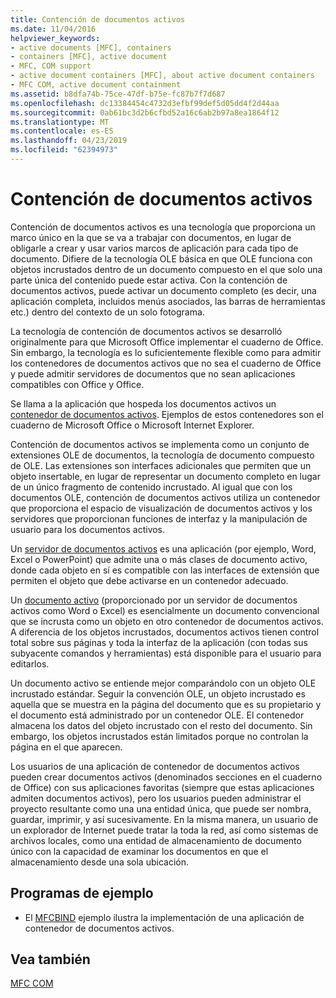 ```yaml
---
title: Contención de documentos activos
ms.date: 11/04/2016
helpviewer_keywords:
- active documents [MFC], containers
- containers [MFC], active document
- MFC, COM support
- active document containers [MFC], about active document containers
- MFC COM, active document containment
ms.assetid: b8dfa74b-75ce-47df-b75e-fc87b7f7d687
ms.openlocfilehash: dc13384454c4732d3efbf99def5d05dd4f2d44aa
ms.sourcegitcommit: 0ab61bc3d2b6cfbd52a16c6ab2b97a8ea1864f12
ms.translationtype: MT
ms.contentlocale: es-ES
ms.lasthandoff: 04/23/2019
ms.locfileid: "62394973"
---
```

# <a name="active-document-containment"></a>Contención de documentos activos

Contención de documentos activos es una tecnología que proporciona un marco único en la que se va a trabajar con documentos, en lugar de obligarle a crear y usar varios marcos de aplicación para cada tipo de documento. Difiere de la tecnología OLE básica en que OLE funciona con objetos incrustados dentro de un documento compuesto en el que solo una parte única del contenido puede estar activa. Con la contención de documentos activos, puede activar un documento completo (es decir, una aplicación completa, incluidos menús asociados, las barras de herramientas etc.) dentro del contexto de un solo fotograma.

La tecnología de contención de documentos activos se desarrolló originalmente para que Microsoft Office implementar el cuaderno de Office. Sin embargo, la tecnología es lo suficientemente flexible como para admitir los contenedores de documentos activos que no sea el cuaderno de Office y puede admitir servidores de documentos que no sean aplicaciones compatibles con Office y Office.

Se llama a la aplicación que hospeda los documentos activos un [contenedor de documentos activos](../mfc/active-document-containers.md). Ejemplos de estos contenedores son el cuaderno de Microsoft Office o Microsoft Internet Explorer.

Contención de documentos activos se implementa como un conjunto de extensiones OLE de documentos, la tecnología de documento compuesto de OLE. Las extensiones son interfaces adicionales que permiten que un objeto insertable, en lugar de representar un documento completo en lugar de un único fragmento de contenido incrustado. Al igual que con los documentos OLE, contención de documentos activos utiliza un contenedor que proporciona el espacio de visualización de documentos activos y los servidores que proporcionan funciones de interfaz y la manipulación de usuario para los documentos activos.

Un [servidor de documentos activos](../mfc/active-document-servers.md) es una aplicación (por ejemplo, Word, Excel o PowerPoint) que admite una o más clases de documento activo, donde cada objeto en sí es compatible con las interfaces de extensión que permiten el objeto que debe activarse en un contenedor adecuado.

Un [documento activo](../mfc/active-documents.md) (proporcionado por un servidor de documentos activos como Word o Excel) es esencialmente un documento convencional que se incrusta como un objeto en otro contenedor de documentos activos. A diferencia de los objetos incrustados, documentos activos tienen control total sobre sus páginas y toda la interfaz de la aplicación (con todas sus subyacente comandos y herramientas) está disponible para el usuario para editarlos.

Un documento activo se entiende mejor comparándolo con un objeto OLE incrustado estándar. Seguir la convención OLE, un objeto incrustado es aquella que se muestra en la página del documento que es su propietario y el documento está administrado por un contenedor OLE. El contenedor almacena los datos del objeto incrustado con el resto del documento. Sin embargo, los objetos incrustados están limitados porque no controlan la página en el que aparecen.

Los usuarios de una aplicación de contenedor de documentos activos pueden crear documentos activos (denominados secciones en el cuaderno de Office) con sus aplicaciones favoritas (siempre que estas aplicaciones admiten documentos activos), pero los usuarios pueden administrar el proyecto resultante como una una entidad única, que puede ser nombra, guardar, imprimir, y así sucesivamente. En la misma manera, un usuario de un explorador de Internet puede tratar la toda la red, así como sistemas de archivos locales, como una entidad de almacenamiento de documento único con la capacidad de examinar los documentos en que el almacenamiento desde una sola ubicación.

## <a name="sample-programs"></a>Programas de ejemplo

- El [MFCBIND](../overview/visual-cpp-samples.md) ejemplo ilustra la implementación de una aplicación de contenedor de documentos activos.

## <a name="see-also"></a>Vea también

[MFC COM](../mfc/mfc-com.md)
